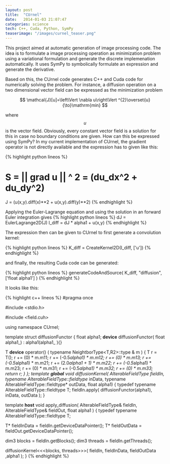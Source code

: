 ```yaml
---
layout: post
title:  "CUrnel"
date:   2014-01-03 21:07:47
categories: science
tech: C++, Cuda, Python, SymPy 
teaserimage: "/images/curnel_teaser.png"
---
```


This project aimed at automatic generation of image processing code. The idea is to formulate a image processing operation as minimization problem using a variational formulation and generate the discrete implemenation automatically. It uses SymPy to symbolically formulate an expression and generate the derivative. 

Based on this, the CUrnel code generates C++ and Cuda code for numerically solving the problem.
For instance, a diffusion operation on a two dimensional vector field can be expressed as the minimization problem

$$ \mathcal{J}[u]=\left\Vert \nabla u\right\Vert ^{2}\overset{u}{\to}\mathrm{min} $$

where $$u$$ is the vector field. Obviously, every constant vector field is a solution for this in case no boundary conditions are given. How can this be expressed using SymPy? In my current implementation of CUrnel, the gradient operator is not directly available and the expression has to given like this:

{% highlight python lineos %}
# S = || grad u || ^ 2 = (du_dx^2 + du_dy^2)
J = (u(x,y).diff(x)**2 + u(x,y).diff(y)**2)
{% endhighlight %}

Applying the Euler-Lagrange equation and using the solution in an forward Euler integration gives
{% highlight python lineos %}
dJ = EulerLagrange2D(J)
I_diff = dJ * alpha1 + u(x,y)
{% endhighlight %}

The expression then can be given to CUrnel to first generate a convolution kernel:

{% highlight python lineos %}
K_diff = CreateKernel2D(I_diff, ['u'])
{% endhighlight %}

and finally, the resulting Cuda code can be generated:

{% highlight python lineos %}
generateCodeAndSource( K_diff, "diffusion", ['float alpha1'] )
{% endhighlight %}

It looks like this:

{% highlight c++ lineos %}
#pragma once

#include <stdio.h>

#include <field.cuh>

using namespace CUrnel;

template<typename T> 
struct diffusionFunctor {
  float alpha1;
__device__  diffusionFunctor( float alpha1_) : 
    alpha1(alpha1_ ){}

T __device__ operator() ( typename NeightborType<T,R2>::type & m )
{
  T r = T();
  r += (0) * m.m11;
  r += (-0.5*alpha1) * m.m12;
  r += (0) * m.m13;
  r += (-0.5*alpha1) * m.m21;
  r += (2.0*alpha1 + 1) * m.m22;
  r += (-0.5*alpha1) * m.m23;
  r += (0) * m.m31;
  r += (-0.5*alpha1) * m.m32;
  r += (0) * m.m33;
  return r;
}
};
template<typename AlterableFieldType>
__global__ void diffusionKernel( AlterableFieldType fieldIn, 
typename AlterableFieldType::fieldtype* inData, typename AlterableFieldType::fieldtype* outData, float alpha1)
{
  typedef typename AlterableFieldType::fieldtype T;	
  fieldIn.apply( diffusionFunctor<T>(alpha1), inData, outData );
}

template<typename AlterableFieldType>
__host__ void apply_diffusion(
    AlterableFieldType& fieldIn,
    AlterableFieldType& fieldOut,
    float alpha1
)
{
  typedef typename AlterableFieldType::fieldtype T;
  
  T* fieldInData = fieldIn.getDeviceDataPointer();
  T* fieldOutData = fieldOut.getDeviceDataPointer();
  
  dim3 blocks = fieldIn.getBlocks();
  dim3 threads = fieldIn.getThreads();
  
  diffusionKernel<AlterableFieldType><<<blocks, threads>>>( 
      fieldIn, fieldInData, fieldOutData ,alpha1 );
}
{% endhighlight %}
